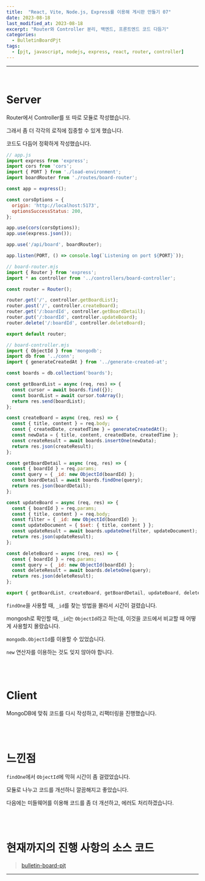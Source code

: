 ```yaml
---
title:  "React, Vite, Node.js, Express를 이용해 게시판 만들기 07"
date: 2023-08-18
last_modified_at: 2023-08-18
excerpt: "Router와 Controller 분리, 백엔드, 프론트엔드 코드 다듬기"
categories:
  - BulletinBoardPjt
tags:
  - [pjt, javascript, nodejs, express, react, router, controller]
---
```


---

<br>

# Server

Router에서 Controller를 또 따로 모듈로 작성했습니다.

그래서 좀 더 각각의 로직에 집중할 수 있게 했습니다.

코드도 다듬어 정확하게 작성했습니다.

```javascript
// app.js
import express from 'express';
import cors from 'cors';
import { PORT } from './load-environment';
import boardRouter from './routes/board-router';

const app = express();

const corsOptions = {
  origin: 'http://localhost:5173',
  optionsSuccessStatus: 200,
};

app.use(cors(corsOptions));
app.use(express.json());

app.use('/api/board', boardRouter);

app.listen(PORT, () => console.log(`Listening on port ${PORT}`));
```

```javascript
// board-router.mjs
import { Router } from 'express';
import * as controller from '../controllers/board-controller';

const router = Router();

router.get('/', controller.getBoardList);
router.post('/', controller.createBoard);
router.get('/:boardId', controller.getBoardDetail);
router.put('/:boardId', controller.updateBoard);
router.delete('/:boardId', controller.deleteBoard);

export default router;
```

```javascript
// board-controller.mjs
import { ObjectId } from 'mongodb';
import db from '../conn';
import { generateCreatedAt } from '../generate-created-at';

const boards = db.collection('boards');

const getBoardList = async (req, res) => {
  const cursor = await boards.find({});
  const boardList = await cursor.toArray();
  return res.send(boardList);
};

const createBoard = async (req, res) => {
  const { title, content } = req.body;
  const { createdDate, createdTime } = generateCreatedAt();
  const newData = { title, content, createdDate, createdTime };
  const createResult = await boards.insertOne(newData);
  return res.json(createResult);
};

const getBoardDetail = async (req, res) => {
  const { boardId } = req.params;
  const query = { _id: new ObjectId(boardId) };
  const boardDetail = await boards.findOne(query);
  return res.json(boardDetail);
};

const updateBoard = async (req, res) => {
  const { boardId } = req.params;
  const { title, content } = req.body;
  const filter = { _id: new ObjectId(boardId) };
  const updateDocument = { $set: { title, content } };
  const updateResult = await boards.updateOne(filter, updateDocument);
  return res.json(updateResult);
};

const deleteBoard = async (req, res) => {
  const { boardId } = req.params;
  const query = { _id: new ObjectId(boardId) };
  const deleteResult = await boards.deleteOne(query);
  return res.json(deleteResult);
};

export { getBoardList, createBoard, getBoardDetail, updateBoard, deleteBoard };
```

`findOne`을 사용할 때, `_id`를 찾는 방법을 몰라서 시간이 걸렸습니다.

mongosh로 확인할 때, `_id`는 `ObjectId`라고 하는데, 이것을 코드에서 비교할 때 어떻게 사용할지 몰랐습니다.

`mongodb.ObjectId`를 이용할 수 있었습니다.

`new` 연산자를 이용하는 것도 잊지 않아야 합니다.

<br>
<br>

# Client

MongoDB에 맞춰 코드를 다시 작성하고, 리팩터링을 진행했습니다.

<br>
<br>

# 느낀점

`findOne`에서 `ObjectId`에 막혀 시간이 좀 걸렸었습니다.

모듈로 나누고 코드를 개선하니 깔끔해지고 좋았습니다.

다음에는 미들웨어를 이용해 코드를 좀 더 개선하고, 에러도 처리하겠습니다.

<br>
<br>

# 현재까지의 진행 사항의 소스 코드

> [bulletin-board-pjt](https://github.com/hhejo/bulletin-board-pjt/tree/e2ea0ad48ce980d03bd79b324765a5b6c6c720cb)

---
